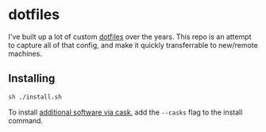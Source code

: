 # dotfiles

I've built up a lot of custom [dotfiles](https://missing.csail.mit.edu/2019/dotfiles/) over the years. This repo is an attempt to capture all of that config, and make it quickly transferrable to new/remote machines.

## Installing

```sh
sh ./install.sh
```

To install [additional software via cask](./files/Brewfile.casks), add the `--casks` flag to the install command.
